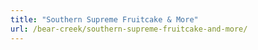 ```yaml
---
title: "Southern Supreme Fruitcake & More"
url: /bear-creek/southern-supreme-fruitcake-and-more/
---
```


